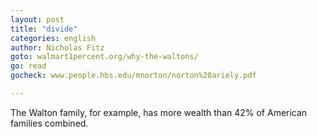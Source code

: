 ```yaml
---
layout: post
title: "divide"
categories: english
author: Nicholas Fitz
goto: walmart1percent.org/why-the-waltons/
go: read
gocheck: www.people.hbs.edu/mnorton/norton%20ariely.pdf

---
```


The Walton family, for example, has more wealth than 42% of American families combined.
